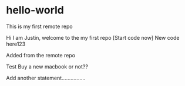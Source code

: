 # hello-world
This is my first remote repo

Hi I am Justin, welcome to the my first repo 
[Start code now]
New code here123

Added from the remote repo

Test
Buy a new macbook or not?? 

Add another statement................